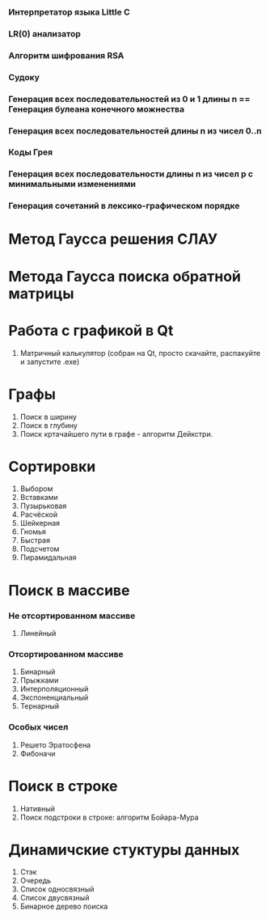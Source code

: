 
### Интерпретатор языка Little C
### LR(0) анализатор
### Алгоритм шифрования RSA
### Судоку
### Генерация всех последовательностей из 0 и 1 длины n == Генерация булеана конечного можнества
### Генерация всех последовательностей длины n из чисел 0..n
### Коды Грея
### Генерация всех последовательности длины n из чисел p с минимальными изменениями
### Генерация сочетаний в лексико-графическом порядке 

# Метод Гаусса решения СЛАУ
# Метода Гаусса поиска обратной матрицы

# Работа с графикой в Qt
1. Матричный калькулятор  (собран на Qt, просто скачайте, распакуйте и запустите .exe)

# Графы
1. Поиск в ширину
2. Поиск в глубину
3. Поиск кртачайшего пути в графе - алгоритм Дейкстри.

# Сортировки
1. Выбором
2. Вставками
3. Пузырьковая
4. Расчёской
5. Шейкерная
6. Гномья
7. Быстрая
8. Подсчетом
9. Пирамидальная

# Поиск в массиве
### Не отсортированном массиве
1. Линейный
### Отсортированном массиве
1. Бинарный
2. Прыжками
3. Интерполяционный
4. Экспоненциальный
5. Тернарный
### Особых чисел
1. Решето Эратосфена
2. Фибоначи

# Поиск в строке
1. Нативный
2. Поиск подстроки в строке: алгоритм Бойара-Мура

# Динамичские стуктуры данных
1. Стэк
2. Очередь
3. Список односвязный
4. Список двусвязный
5. Бинарное дерево поиска
